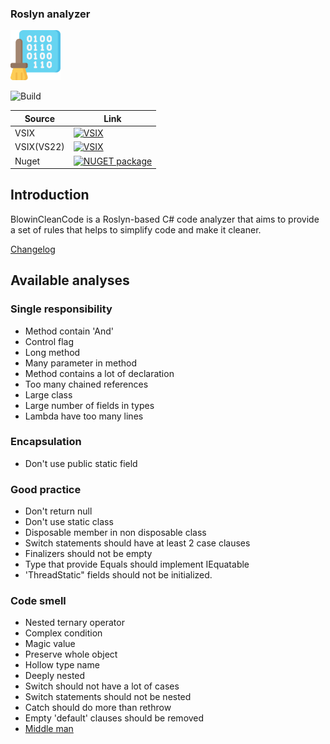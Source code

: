 ### Roslyn analyzer

<img src="https://github.com/blowin/BlowinCleanCode/blob/master/icon.png" width="80" height="80">

![Build](https://github.com/blowin/BlowinCleanCode/actions/workflows/dotnet.yml/badge.svg)

| Source      | Link |
| ----------- | ----------- |
| VSIX        | [![VSIX](https://img.shields.io/visual-studio-marketplace/i/Blowin.1)](https://marketplace.visualstudio.com/items?itemName=Blowin.1)       |
| VSIX(VS22)  | [![VSIX](https://img.shields.io/visual-studio-marketplace/i/Blowin.BlowinCleanCodeVS22)](https://marketplace.visualstudio.com/items?itemName=Blowin.BlowinCleanCodeVS22)     |
| Nuget       | [![NUGET package](https://img.shields.io/nuget/v/Blowin.CleanCode.svg)](https://www.nuget.org/packages/Blowin.CleanCode/)        |

## Introduction

BlowinCleanCode is a Roslyn-based C# code analyzer that aims to provide a set of rules that helps to simplify code and make it cleaner.

[Changelog](https://github.com/blowin/BlowinCleanCode/blob/master/changelog.md)

## Available analyses

### Single responsibility
* Method contain 'And'
* Control flag
* Long method
* Many parameter in method
* Method contains a lot of declaration
* Too many chained references
* Large class
* Large number of fields in types
* Lambda have too many lines

### Encapsulation
* Don't use public static field

### Good practice
* Don't return null                                    
* Don't use static class                               
* Disposable member in non disposable class            
* Switch statements should have at least 2 case clauses
* Finalizers should not be empty                       
* Type that provide Equals should implement IEquatable
* 'ThreadStatic" fields should not be initialized.

### Code smell
* Nested ternary operator                  
* Complex condition                        
* Magic value                              
* Preserve whole object                    
* Hollow type name                         
* Deeply nested                            
* Switch should not have a lot of cases    
* Switch statements should not be nested   
* Catch should do more than rethrow        
* Empty 'default' clauses should be removed
* [Middle man](https://refactoring.guru/smells/middle-man)
